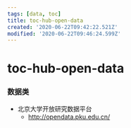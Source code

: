 ```yaml
---
tags: [data, toc]
title: toc-hub-open-data
created: '2020-06-22T09:42:22.521Z'
modified: '2020-06-22T09:46:24.599Z'
---
```


# toc-hub-open-data

### 数据类

- 北京大学开放研究数据平台
  - http://opendata.pku.edu.cn/
